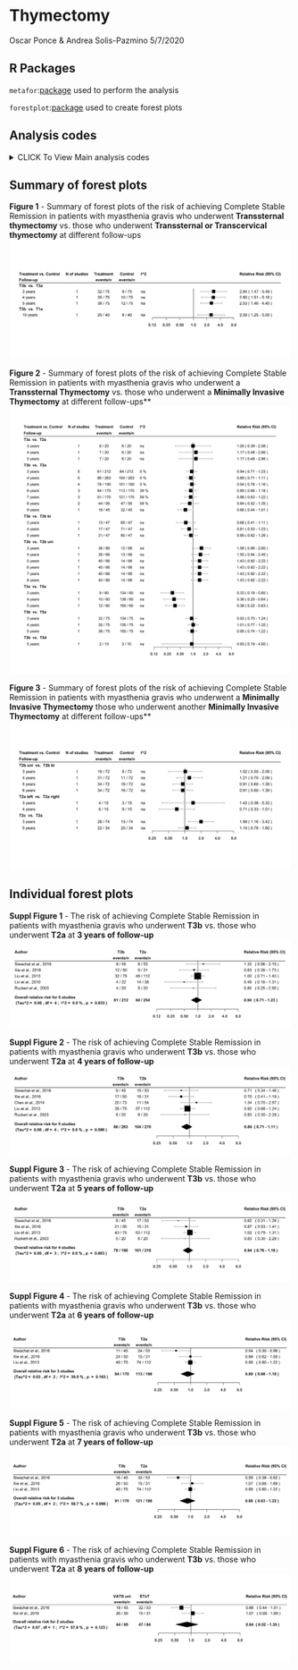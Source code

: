 Thymectomy
================
Oscar Ponce & Andrea Solis-Pazmino
5/7/2020

## R Packages

`metafor`:[package](http://www.metafor-project.org/doku.php) used to
perform the analysis

`forestplot`:[package](https://cran.r-project.org/web/packages/forestplot/forestplot.pdf)
used to create forest plots

## Analysis codes

<details>

<summary>CLICK To View Main analysis codes</summary>

<p>

``` r
ma1 <- rma(measure="RR", ai=events1, ci=events2, n1i=n1, n2i=n2, 
           data=pao, subset=(followup==3 & comparison=="T3b  vs.  T3a"), 
           method="REML")
expma1 <- predict(ma1, transf = exp, digits=2)


ma2 <- rma(measure="RR", ai=events1, ci=events2, n1i=n1, n2i=n2, 
           data=pao, subset=(followup==4 & comparison=="T3b  vs.  T3a"), 
           method="REML")
expma2<- predict(ma2, transf = exp, digits=2)


ma3 <- rma(measure="RR", ai=events1, ci=events2, n1i=n1, n2i=n2, 
           data=pao, subset=(followup==5 & comparison=="T3b  vs.  T3a"),
           method="REML")
expma3 <- predict(ma3, transf = exp, digits=2)


ma4 <- rma(measure="RR", ai=events1, ci=events2, n1i=n1, n2i=n2, 
            data=pao, subset=(followup==10 & comparison=="T3b  vs.  T1a"),
            method="REML")
expma4 <- predict(ma4, transf = exp, digits=2)


ma5 <- rma(measure="RR", ai=events1, ci=events2, n1i=n1, n2i=n2, 
           data=pao, subset=(followup==3 & comparison=="T3a  vs.  T2a"), 
           method="REML")
expma5 <- predict(ma5, transf = exp, digits=2)


ma6 <- rma(measure="RR", ai=events1, ci=events2, n1i=n1, n2i=n2, 
           data=pao, subset=(followup==4 & comparison=="T3a  vs.  T2a"), 
           method="REML")
expma6<- predict(ma6, transf = exp, digits=2)


ma7 <- rma(measure="RR", ai=events1, ci=events2, n1i=n1, n2i=n2, 
           data=pao, subset=(followup==5 & comparison=="T3a  vs.  T2a"),
           method="REML")
expma7 <- predict(ma7, transf = exp, digits=2)


prema8 <- escalc(measure="RR",ai=events1, ci=events2, n1i=n1, n2i=n2,
                  subset=(followup==3 & 
                            comparison=="T3b  vs.  T2a"), data=pao)
prema8 <- summary(prema8)
prema8$rr <- paste(formatC((exp(prema8$yi)), format='f', digits=2), " ",
                    "(", formatC((exp(prema8$ci.lb)), format='f', digits=2), "-",
                    formatC((exp(prema8$ci.ub)), format='f', digits=2),")")
ma8 <- rma(measure="RR", yi,vi, data=prema8, method="REML")
expma8 <- predict(ma8, transf = transf.exp.int)


prema9 <- escalc(measure="RR",ai=events1, ci=events2, n1i=n1, n2i=n2,
                  subset=(followup==4 & 
                            comparison=="T3b  vs.  T2a"), data=pao)
prema9 <- summary(prema9)
prema9$rr <- paste(formatC((exp(prema9$yi)), format='f', digits=2), " ",
                    "(", formatC((exp(prema9$ci.lb)), format='f', digits=2), "-",
                    formatC((exp(prema9$ci.ub)), format='f', digits=2),")")
ma9 <- rma(measure="RR", yi,vi, data=prema9, method="REML")
expma9 <- predict(ma9, transf = transf.exp.int)


prema10 <- escalc(measure="RR",ai=events1, ci=events2, n1i=n1, n2i=n2,
                  subset=(followup==5 & 
                            comparison=="T3b  vs.  T2a"), data=pao)
prema10 <- summary(prema10)
prema10$rr <- paste(formatC((exp(prema10$yi)), format='f', digits=2), " ",
                    "(", formatC((exp(prema10$ci.lb)), format='f', digits=2), "-",
                    formatC((exp(prema10$ci.ub)), format='f', digits=2),")")
ma10 <- rma(measure="RR", yi,vi, data=prema10, method="REML")
expma10 <- predict(ma10, transf = transf.exp.int)


prema11 <- escalc(measure="RR",ai=events1, ci=events2, n1i=n1, n2i=n2,
                  subset=(followup==6 & 
                            comparison=="T3b  vs.  T2a"), data=pao)
prema11 <- summary(prema11)
prema11$rr <- paste(formatC((exp(prema11$yi)), format='f', digits=2), " ",
                    "(", formatC((exp(prema11$ci.lb)), format='f', digits=2), "-",
                    formatC((exp(prema11$ci.ub)), format='f', digits=2),")")
ma11 <- rma(measure="RR", yi,vi, data=prema11, method="REML")
expma11 <- predict(ma11, transf = transf.exp.int)


prema12 <- escalc(measure="RR",ai=events1, ci=events2, n1i=n1, n2i=n2,
                  subset=(followup==7 & 
                            comparison=="T3b  vs.  T2a"), data=pao)
prema12 <- summary(prema12)
prema12$rr <- paste(formatC((exp(prema12$yi)), format='f', digits=2), " ",
                    "(", formatC((exp(prema12$ci.lb)), format='f', digits=2), "-",
                    formatC((exp(prema12$ci.ub)), format='f', digits=2),")")
ma12 <- rma(measure="RR", yi,vi, data=prema12, method="REML")
expma12 <- predict(ma12, transf = transf.exp.int)


prema13 <- escalc(measure="RR",ai=events1, ci=events2, n1i=n1, n2i=n2,
                  subset=(followup==8 & 
                            comparison=="T3b  vs.  T2a"), data=pao)
prema13 <- summary(prema13)
prema13$rr <- paste(formatC((exp(prema13$yi)), format='f', digits=2), " ",
                    "(", formatC((exp(prema13$ci.lb)), format='f', digits=2), "-",
                    formatC((exp(prema13$ci.ub)), format='f', digits=2),")")
ma13 <- rma(measure="RR", yi,vi, data=prema13, method="REML")
expma13 <- predict(ma13, transf = transf.exp.int)


ma14 <- rma(measure="RR", ai=events1, ci=events2, n1i=n1, n2i=n2, 
            data=pao, subset=(followup==9 & 
                                comparison=="T3b  vs.  T2a"), method="REML")
expma14 <- predict(ma14, transf = exp, digits=2)


ma15 <- rma(measure="RR", ai=events1, ci=events2, n1i=n1, n2i=n2, 
            data=pao, 
            subset=(followup==3 & comparison=="T3b  vs.  T2b bi"), 
            method="REML")
expma15 <- predict(ma15, transf = exp, digits=2)


ma16 <- rma(measure="RR", ai=events1, ci=events2, n1i=n1, n2i=n2, 
            data=pao, 
            subset=(followup==4 & comparison=="T3b  vs.  T2b bi"), 
            method="REML")
expma16 <- predict(ma16, transf = exp, digits=2)


ma17 <- rma(measure="RR", ai=events1, ci=events2, n1i=n1, n2i=n2, 
            data=pao, 
            subset=(followup==5 & comparison=="T3b  vs.  T2b bi"), 
            method="REML")
expma17 <- predict(ma17, transf = exp, digits=2)


ma18 <- rma(measure="RR", ai=events1, ci=events2, n1i=n1, n2i=n2, data=pao, 
            subset=(followup==3 & comparison=="T3b  vs.  T2b uni" &
                      group=="Overall"), method="REML")
expma18 <- predict(ma18, transf = exp, digits=2)


ma19 <- rma(measure="RR", ai=events1, ci=events2, n1i=n1, n2i=n2, data=pao, 
            subset=(followup==4 & comparison=="T3b  vs.  T2b uni" &
                      group=="Overall"), method="REML")
expma19 <- predict(ma19, transf = exp, digits=2)


ma20 <- rma(measure="RR", ai=events1, ci=events2, n1i=n1, n2i=n2, data=pao, 
            subset=(followup==5 & comparison=="T3b  vs.  T2b uni" &
                      group=="Overall"), method="REML")
expma20 <- predict(ma20, transf = exp, digits=2)


ma21 <- rma(measure="RR", ai=events1, ci=events2, n1i=n1, n2i=n2, data=pao, 
            subset=(followup==6 & comparison=="T3b  vs.  T2b uni" &
                      group=="Overall"), method="REML")
expma21 <- predict(ma21, transf = exp, digits=2)


ma22 <- rma(measure="RR", ai=events1, ci=events2, n1i=n1, n2i=n2, data=pao, 
            subset=(followup==7 & comparison=="T3b  vs.  T2b uni" &
                      group=="Overall"), method="REML")
expma22 <- predict(ma22, transf = exp, digits=2)


ma23 <- rma(measure="RR", ai=events1, ci=events2, n1i=n1, n2i=n2, data=pao, 
            subset=(followup==8 & comparison=="T3b  vs.  T2b uni" &
                      group=="Overall"), method="REML")
expma23 <- predict(ma23, transf = exp, digits=2)


ma24 <- rma(measure="RR", ai=events1, ci=events2, n1i=n1, n2i=n2, 
            data=pao, subset=(followup==3 & 
                                comparison=="T2b uni  vs.  T2b bi"),
            method="REML")
expma24 <- predict(ma24, transf = exp, digits=2)


ma25 <- rma(measure="RR", ai=events1, ci=events2, n1i=n1, n2i=n2, 
            data=pao, subset=(followup==4 & 
                                comparison=="T2b uni  vs.  T2b bi"),
            method="REML")
expma25 <- predict(ma25, transf = exp, digits=2)


ma26 <- rma(measure="RR", ai=events1, ci=events2, n1i=n1, n2i=n2, 
            data=pao, subset=(followup==5 & 
                                comparison=="T2b uni  vs.  T2b bi"),
            method="REML")
expma26 <- predict(ma26, transf = exp, digits=2)


ma27 <- rma(measure="RR", ai=events1, ci=events2, n1i=n1, n2i=n2, 
            data=pao, subset=(followup==6 & 
                                comparison=="T2b uni  vs.  T2b bi"),
            method="REML")
expma27 <- predict(ma27, transf = exp, digits=2)


ma28 <- rma(measure="RR", ai=events1, ci=events2, n1i=n1, n2i=n2, 
            data=pao, subset=(followup==3 & comparison=="T2a left  vs.  T2a right"),
            method="REML")
expma28 <- predict(ma28, transf = exp, digits=2)


ma29 <- rma(measure="RR", ai=events1, ci=events2, n1i=n1, n2i=n2, 
            data=pao, subset=(followup==4 & comparison=="T2a left  vs.  T2a right"),
            method="REML")
expma29 <- predict(ma29, transf = exp, digits=2)


ma30 <- rma(measure="RR", ai=events1, ci=events2, n1i=n1, n2i=n2, 
            data=pao, subset=(followup==3 & 
                                comparison=="T2c  vs.  T2a"),
            method="REML")
expma30 <- predict(ma30, transf = exp, digits=2)


ma31 <- rma(measure="RR", ai=events1, ci=events2, n1i=n1, n2i=n2, 
            data=pao, subset=(followup==5 & 
                                comparison=="T2c  vs.  T2a"),
            method="REML")
expma31 <- predict(ma31, transf = exp, digits=2)


ma32 <- rma(measure="RR", ai=events1, ci=events2, n1i=n1, n2i=n2, 
           data=pao, subset=(followup==3 & comparison=="T3a  vs.  T5a"),
           method="REML")
expma32 <- predict(ma32, transf = exp, digits=2)


ma33 <- rma(measure="RR", ai=events1, ci=events2, n1i=n1, n2i=n2, 
           data=pao, subset=(followup==4 & comparison=="T3a  vs.  T5a"), 
           method="REML")
expma33 <- predict(ma33, transf = exp, digits=2)


ma34 <- rma(measure="RR", ai=events1, ci=events2, n1i=n1, n2i=n2, 
           data=pao, subset=(followup==5 & comparison=="T3a  vs.  T5a"), 
           method="REML")
expma34 <-predict(ma34, transf = exp, digits=2)


ma35 <- rma(measure="RR", ai=events1, ci=events2, n1i=n1, n2i=n2, 
           data=pao, subset=(followup==3 & comparison=="T3b  vs.  T5a"),
           method="REML")
expma35 <- predict(ma35, transf = exp, digits=2)


ma36 <- rma(measure="RR", ai=events1, ci=events2, n1i=n1, n2i=n2, 
           data=pao, subset=(followup==4 & comparison=="T3b  vs.  T5a"), 
           method="REML")
expma36 <- predict(ma36, transf = exp, digits=2)


ma37 <- rma(measure="RR", ai=events1, ci=events2, n1i=n1, n2i=n2, 
           data=pao, subset=(followup==5 & comparison=="T3b  vs.  T5a"), 
           method="REML")
expma37 <- predict(ma37, transf = exp, digits=2)


ma38 <- rma(measure="RR", ai=events1, ci=events2, n1i=n1, n2i=n2, 
            data=pao, subset=(followup==5 & comparison=="T3b  vs.  T5d"), 
            method="REML")
expma38 <- predict(ma38, transf = exp, digits=2)
```

</p>

</details>

## Summary of forest plots

**Figure 1** - Summary of forest plots of the risk of achieving Complete
Stable Remission in patients with myasthenia gravis who underwent
**Transsternal thymectomy** vs. those who underwent **Transsternal or
Transcervical thymectomy** at different follow-ups
![](Thymectomy_results_files/figure-gfm/unnamed-chunk-1-1.svg)<!-- -->

**Figure 2** - Summary of forest plots of the risk of achieving Complete
Stable Remission in patients with myasthenia gravis who underwent a
**Transsternal Thymectomy** vs. those who underwent a **Minimally
Invasive Thymectomy** at different follow-ups\*\*
![](Thymectomy_results_files/figure-gfm/unnamed-chunk-2-1.svg)<!-- -->

**Figure 3** - Summary of forest plots of the risk of achieving Complete
Stable Remission in patients with myasthenia gravis who underwent a
**Minimally Invasive Thymectomy** those who underwent another
**Minimally Invasive Thymectomy** at different follow-ups\*\*
![](Thymectomy_results_files/figure-gfm/unnamed-chunk-3-1.svg)<!-- -->

## Individual forest plots

**Suppl Figure 1** - The risk of achieving Complete Stable Remission in
patients with myasthenia gravis who underwent **T3b** vs. those who
underwent **T2a** at **3 years of follow-up**
![](Thymectomy_results_files/figure-gfm/forestplotma40-1.svg)<!-- -->

**Suppl Figure 2** - The risk of achieving Complete Stable Remission in
patients with myasthenia gravis who underwent **T3b** vs. those who
underwent **T2a** at **4 years of follow-up**
![](Thymectomy_results_files/figure-gfm/forestplotma41-1.svg)<!-- -->

**Suppl Figure 3** - The risk of achieving Complete Stable Remission in
patients with myasthenia gravis who underwent **T3b** vs. those who
underwent **T2a** at **5 years of follow-up**
![](Thymectomy_results_files/figure-gfm/forestplotma42-1.svg)<!-- -->

**Suppl Figure 4** - The risk of achieving Complete Stable Remission in
patients with myasthenia gravis who underwent **T3b** vs. those who
underwent **T2a** at **6 years of follow-up**
![](Thymectomy_results_files/figure-gfm/forestplotma43-1.svg)<!-- -->

**Suppl Figure 5** - The risk of achieving Complete Stable Remission in
patients with myasthenia gravis who underwent **T3b** vs. those who
underwent **T2a** at **7 years of follow-up**
![](Thymectomy_results_files/figure-gfm/forestplotma44-1.svg)<!-- -->

**Suppl Figure 6** - The risk of achieving Complete Stable Remission in
patients with myasthenia gravis who underwent **T3b** vs. those who
underwent **T2a** at **8 years of follow-up**
![](Thymectomy_results_files/figure-gfm/forestplotma45-1.svg)<!-- -->
